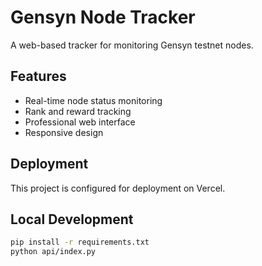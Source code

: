 # Gensyn Node Tracker

A web-based tracker for monitoring Gensyn testnet nodes.

## Features
- Real-time node status monitoring
- Rank and reward tracking
- Professional web interface
- Responsive design

## Deployment

This project is configured for deployment on Vercel.

## Local Development

```bash
pip install -r requirements.txt
python api/index.py

